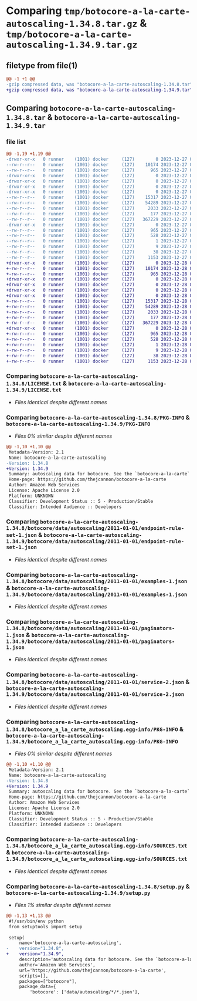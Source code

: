 # Comparing `tmp/botocore-a-la-carte-autoscaling-1.34.8.tar.gz` & `tmp/botocore-a-la-carte-autoscaling-1.34.9.tar.gz`

## filetype from file(1)

```diff
@@ -1 +1 @@
-gzip compressed data, was "botocore-a-la-carte-autoscaling-1.34.8.tar", last modified: Wed Dec 27 01:06:33 2023, max compression
+gzip compressed data, was "botocore-a-la-carte-autoscaling-1.34.9.tar", last modified: Thu Dec 28 01:06:34 2023, max compression
```

## Comparing `botocore-a-la-carte-autoscaling-1.34.8.tar` & `botocore-a-la-carte-autoscaling-1.34.9.tar`

### file list

```diff
@@ -1,19 +1,19 @@
-drwxr-xr-x   0 runner    (1001) docker     (127)        0 2023-12-27 01:06:33.443298 botocore-a-la-carte-autoscaling-1.34.8/
--rw-r--r--   0 runner    (1001) docker     (127)    10174 2023-12-27 01:06:33.000000 botocore-a-la-carte-autoscaling-1.34.8/LICENSE.txt
--rw-r--r--   0 runner    (1001) docker     (127)      965 2023-12-27 01:06:33.443298 botocore-a-la-carte-autoscaling-1.34.8/PKG-INFO
-drwxr-xr-x   0 runner    (1001) docker     (127)        0 2023-12-27 01:06:33.439298 botocore-a-la-carte-autoscaling-1.34.8/botocore/
-drwxr-xr-x   0 runner    (1001) docker     (127)        0 2023-12-27 01:06:33.443298 botocore-a-la-carte-autoscaling-1.34.8/botocore/data/
-drwxr-xr-x   0 runner    (1001) docker     (127)        0 2023-12-27 01:06:33.443298 botocore-a-la-carte-autoscaling-1.34.8/botocore/data/autoscaling/
-drwxr-xr-x   0 runner    (1001) docker     (127)        0 2023-12-27 01:06:33.443298 botocore-a-la-carte-autoscaling-1.34.8/botocore/data/autoscaling/2011-01-01/
--rw-r--r--   0 runner    (1001) docker     (127)    15317 2023-12-27 01:06:28.000000 botocore-a-la-carte-autoscaling-1.34.8/botocore/data/autoscaling/2011-01-01/endpoint-rule-set-1.json
--rw-r--r--   0 runner    (1001) docker     (127)    54289 2023-12-27 01:06:28.000000 botocore-a-la-carte-autoscaling-1.34.8/botocore/data/autoscaling/2011-01-01/examples-1.json
--rw-r--r--   0 runner    (1001) docker     (127)     2033 2023-12-27 01:06:28.000000 botocore-a-la-carte-autoscaling-1.34.8/botocore/data/autoscaling/2011-01-01/paginators-1.json
--rw-r--r--   0 runner    (1001) docker     (127)      177 2023-12-27 01:06:28.000000 botocore-a-la-carte-autoscaling-1.34.8/botocore/data/autoscaling/2011-01-01/paginators-1.sdk-extras.json
--rw-r--r--   0 runner    (1001) docker     (127)   367229 2023-12-27 01:06:28.000000 botocore-a-la-carte-autoscaling-1.34.8/botocore/data/autoscaling/2011-01-01/service-2.json
-drwxr-xr-x   0 runner    (1001) docker     (127)        0 2023-12-27 01:06:33.443298 botocore-a-la-carte-autoscaling-1.34.8/botocore_a_la_carte_autoscaling.egg-info/
--rw-r--r--   0 runner    (1001) docker     (127)      965 2023-12-27 01:06:33.000000 botocore-a-la-carte-autoscaling-1.34.8/botocore_a_la_carte_autoscaling.egg-info/PKG-INFO
--rw-r--r--   0 runner    (1001) docker     (127)      528 2023-12-27 01:06:33.000000 botocore-a-la-carte-autoscaling-1.34.8/botocore_a_la_carte_autoscaling.egg-info/SOURCES.txt
--rw-r--r--   0 runner    (1001) docker     (127)        1 2023-12-27 01:06:33.000000 botocore-a-la-carte-autoscaling-1.34.8/botocore_a_la_carte_autoscaling.egg-info/dependency_links.txt
--rw-r--r--   0 runner    (1001) docker     (127)        9 2023-12-27 01:06:33.000000 botocore-a-la-carte-autoscaling-1.34.8/botocore_a_la_carte_autoscaling.egg-info/top_level.txt
--rw-r--r--   0 runner    (1001) docker     (127)       38 2023-12-27 01:06:33.443298 botocore-a-la-carte-autoscaling-1.34.8/setup.cfg
--rw-r--r--   0 runner    (1001) docker     (127)     1153 2023-12-27 01:06:33.000000 botocore-a-la-carte-autoscaling-1.34.8/setup.py
+drwxr-xr-x   0 runner    (1001) docker     (127)        0 2023-12-28 01:06:34.898226 botocore-a-la-carte-autoscaling-1.34.9/
+-rw-r--r--   0 runner    (1001) docker     (127)    10174 2023-12-28 01:06:34.000000 botocore-a-la-carte-autoscaling-1.34.9/LICENSE.txt
+-rw-r--r--   0 runner    (1001) docker     (127)      965 2023-12-28 01:06:34.898226 botocore-a-la-carte-autoscaling-1.34.9/PKG-INFO
+drwxr-xr-x   0 runner    (1001) docker     (127)        0 2023-12-28 01:06:34.894226 botocore-a-la-carte-autoscaling-1.34.9/botocore/
+drwxr-xr-x   0 runner    (1001) docker     (127)        0 2023-12-28 01:06:34.894226 botocore-a-la-carte-autoscaling-1.34.9/botocore/data/
+drwxr-xr-x   0 runner    (1001) docker     (127)        0 2023-12-28 01:06:34.894226 botocore-a-la-carte-autoscaling-1.34.9/botocore/data/autoscaling/
+drwxr-xr-x   0 runner    (1001) docker     (127)        0 2023-12-28 01:06:34.894226 botocore-a-la-carte-autoscaling-1.34.9/botocore/data/autoscaling/2011-01-01/
+-rw-r--r--   0 runner    (1001) docker     (127)    15317 2023-12-28 01:06:26.000000 botocore-a-la-carte-autoscaling-1.34.9/botocore/data/autoscaling/2011-01-01/endpoint-rule-set-1.json
+-rw-r--r--   0 runner    (1001) docker     (127)    54289 2023-12-28 01:06:26.000000 botocore-a-la-carte-autoscaling-1.34.9/botocore/data/autoscaling/2011-01-01/examples-1.json
+-rw-r--r--   0 runner    (1001) docker     (127)     2033 2023-12-28 01:06:26.000000 botocore-a-la-carte-autoscaling-1.34.9/botocore/data/autoscaling/2011-01-01/paginators-1.json
+-rw-r--r--   0 runner    (1001) docker     (127)      177 2023-12-28 01:06:26.000000 botocore-a-la-carte-autoscaling-1.34.9/botocore/data/autoscaling/2011-01-01/paginators-1.sdk-extras.json
+-rw-r--r--   0 runner    (1001) docker     (127)   367229 2023-12-28 01:06:26.000000 botocore-a-la-carte-autoscaling-1.34.9/botocore/data/autoscaling/2011-01-01/service-2.json
+drwxr-xr-x   0 runner    (1001) docker     (127)        0 2023-12-28 01:06:34.898226 botocore-a-la-carte-autoscaling-1.34.9/botocore_a_la_carte_autoscaling.egg-info/
+-rw-r--r--   0 runner    (1001) docker     (127)      965 2023-12-28 01:06:34.000000 botocore-a-la-carte-autoscaling-1.34.9/botocore_a_la_carte_autoscaling.egg-info/PKG-INFO
+-rw-r--r--   0 runner    (1001) docker     (127)      528 2023-12-28 01:06:34.000000 botocore-a-la-carte-autoscaling-1.34.9/botocore_a_la_carte_autoscaling.egg-info/SOURCES.txt
+-rw-r--r--   0 runner    (1001) docker     (127)        1 2023-12-28 01:06:34.000000 botocore-a-la-carte-autoscaling-1.34.9/botocore_a_la_carte_autoscaling.egg-info/dependency_links.txt
+-rw-r--r--   0 runner    (1001) docker     (127)        9 2023-12-28 01:06:34.000000 botocore-a-la-carte-autoscaling-1.34.9/botocore_a_la_carte_autoscaling.egg-info/top_level.txt
+-rw-r--r--   0 runner    (1001) docker     (127)       38 2023-12-28 01:06:34.898226 botocore-a-la-carte-autoscaling-1.34.9/setup.cfg
+-rw-r--r--   0 runner    (1001) docker     (127)     1153 2023-12-28 01:06:34.000000 botocore-a-la-carte-autoscaling-1.34.9/setup.py
```

### Comparing `botocore-a-la-carte-autoscaling-1.34.8/LICENSE.txt` & `botocore-a-la-carte-autoscaling-1.34.9/LICENSE.txt`

 * *Files identical despite different names*

### Comparing `botocore-a-la-carte-autoscaling-1.34.8/PKG-INFO` & `botocore-a-la-carte-autoscaling-1.34.9/PKG-INFO`

 * *Files 0% similar despite different names*

```diff
@@ -1,10 +1,10 @@
 Metadata-Version: 2.1
 Name: botocore-a-la-carte-autoscaling
-Version: 1.34.8
+Version: 1.34.9
 Summary: autoscaling data for botocore. See the `botocore-a-la-carte` package for more info.
 Home-page: https://github.com/thejcannon/botocore-a-la-carte
 Author: Amazon Web Services
 License: Apache License 2.0
 Platform: UNKNOWN
 Classifier: Development Status :: 5 - Production/Stable
 Classifier: Intended Audience :: Developers
```

### Comparing `botocore-a-la-carte-autoscaling-1.34.8/botocore/data/autoscaling/2011-01-01/endpoint-rule-set-1.json` & `botocore-a-la-carte-autoscaling-1.34.9/botocore/data/autoscaling/2011-01-01/endpoint-rule-set-1.json`

 * *Files identical despite different names*

### Comparing `botocore-a-la-carte-autoscaling-1.34.8/botocore/data/autoscaling/2011-01-01/examples-1.json` & `botocore-a-la-carte-autoscaling-1.34.9/botocore/data/autoscaling/2011-01-01/examples-1.json`

 * *Files identical despite different names*

### Comparing `botocore-a-la-carte-autoscaling-1.34.8/botocore/data/autoscaling/2011-01-01/paginators-1.json` & `botocore-a-la-carte-autoscaling-1.34.9/botocore/data/autoscaling/2011-01-01/paginators-1.json`

 * *Files identical despite different names*

### Comparing `botocore-a-la-carte-autoscaling-1.34.8/botocore/data/autoscaling/2011-01-01/service-2.json` & `botocore-a-la-carte-autoscaling-1.34.9/botocore/data/autoscaling/2011-01-01/service-2.json`

 * *Files identical despite different names*

### Comparing `botocore-a-la-carte-autoscaling-1.34.8/botocore_a_la_carte_autoscaling.egg-info/PKG-INFO` & `botocore-a-la-carte-autoscaling-1.34.9/botocore_a_la_carte_autoscaling.egg-info/PKG-INFO`

 * *Files 0% similar despite different names*

```diff
@@ -1,10 +1,10 @@
 Metadata-Version: 2.1
 Name: botocore-a-la-carte-autoscaling
-Version: 1.34.8
+Version: 1.34.9
 Summary: autoscaling data for botocore. See the `botocore-a-la-carte` package for more info.
 Home-page: https://github.com/thejcannon/botocore-a-la-carte
 Author: Amazon Web Services
 License: Apache License 2.0
 Platform: UNKNOWN
 Classifier: Development Status :: 5 - Production/Stable
 Classifier: Intended Audience :: Developers
```

### Comparing `botocore-a-la-carte-autoscaling-1.34.8/botocore_a_la_carte_autoscaling.egg-info/SOURCES.txt` & `botocore-a-la-carte-autoscaling-1.34.9/botocore_a_la_carte_autoscaling.egg-info/SOURCES.txt`

 * *Files identical despite different names*

### Comparing `botocore-a-la-carte-autoscaling-1.34.8/setup.py` & `botocore-a-la-carte-autoscaling-1.34.9/setup.py`

 * *Files 1% similar despite different names*

```diff
@@ -1,13 +1,13 @@
 #!/usr/bin/env python
 from setuptools import setup
 
 setup(
     name='botocore-a-la-carte-autoscaling',
-    version="1.34.8",
+    version="1.34.9",
     description='autoscaling data for botocore. See the `botocore-a-la-carte` package for more info.',
     author='Amazon Web Services',
     url='https://github.com/thejcannon/botocore-a-la-carte',
     scripts=[],
     packages=["botocore"],
     package_data={
         'botocore': ['data/autoscaling/*/*.json'],
```

